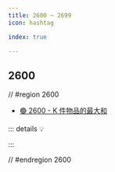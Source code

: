 ```yaml
---
title: 2600 ~ 2699
icon: hashtag

index: true

---
```


<!-- more -->

## 2600

// #region 2600

- [🟢 2600 - K 件物品的最大和](https://leetcode.cn/problems/k-items-with-the-maximum-sum)

::: details 💡

:::

// #endregion 2600